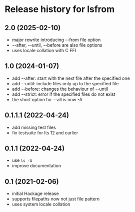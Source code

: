 # Release history for lsfrom

## 2.0 (2025-02-10)
- major rewrite introducing --from file option
- --after, --until, --before are also file options
- uses locale collation with C FFI

## 1.0 (2024-01-07)
- add --after: start with the next file after the specified one
- add --until: include files only up to the specified file
- add --before: changes the behaviour of --until
- add --strict: error if the specified files do not exist
- the short option for --all is now -A

## 0.1.1.1 (2022-04-24)
- add missing test files
- fix testsuite for lts 12 and earlier

## 0.1.1 (2022-04-24)
- use `ls -A`
- improve documentation

## 0.1 (2021-02-06)
- initial Hackage release
- supports filepaths now not just file pattern
- uses system locale collation
